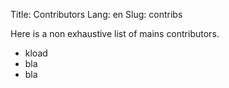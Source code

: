 Title: Contributors
Lang: en
Slug: contribs

Here is a non exhaustive list of mains contributors.

* kload
* bla
* bla
